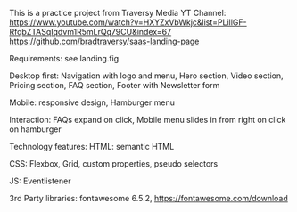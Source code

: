 This is a practice project from Traversy Media YT Channel:
https://www.youtube.com/watch?v=HXYZxVbWkjc&list=PLillGF-RfqbZTASqIqdvm1R5mLrQq79CU&index=67
https://github.com/bradtraversy/saas-landing-page


Requirements:
see landing.fig

Desktop first:
Navigation with logo and menu,
Hero section,
Video section,
Pricing section,
FAQ section,
Footer with Newsletter form

Mobile:
responsive design,
Hamburger menu

Interaction:
FAQs expand on click,
Mobile menu slides in from right on click on hamburger


Technology features:
HTML:
semantic HTML

CSS:
Flexbox, Grid, custom properties, pseudo selectors

JS:
Eventlistener

3rd Party libraries:
fontawesome 6.5.2,
https://fontawesome.com/download
